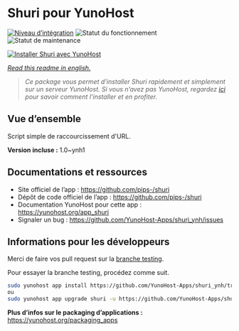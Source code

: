 <!--
N.B.: This README was automatically generated by https://github.com/YunoHost/apps/tree/master/tools/README-generator
It shall NOT be edited by hand.
-->

# Shuri pour YunoHost

[![Niveau d’intégration](https://dash.yunohost.org/integration/shuri.svg)](https://dash.yunohost.org/appci/app/shuri) ![Statut du fonctionnement](https://ci-apps.yunohost.org/ci/badges/shuri.status.svg) ![Statut de maintenance](https://ci-apps.yunohost.org/ci/badges/shuri.maintain.svg)

[![Installer Shuri avec YunoHost](https://install-app.yunohost.org/install-with-yunohost.svg)](https://install-app.yunohost.org/?app=shuri)

*[Read this readme in english.](./README.md)*

> *Ce package vous permet d’installer Shuri rapidement et simplement sur un serveur YunoHost.
Si vous n’avez pas YunoHost, regardez [ici](https://yunohost.org/#/install) pour savoir comment l’installer et en profiter.*

## Vue d’ensemble

Script simple de raccourcissement d'URL.

**Version incluse :** 1.0~ynh1
## Documentations et ressources

* Site officiel de l’app : <https://github.com/pips-/shuri>
* Dépôt de code officiel de l’app : <https://github.com/pips-/shuri>
* Documentation YunoHost pour cette app : <https://yunohost.org/app_shuri>
* Signaler un bug : <https://github.com/YunoHost-Apps/shuri_ynh/issues>

## Informations pour les développeurs

Merci de faire vos pull request sur la [branche testing](https://github.com/YunoHost-Apps/shuri_ynh/tree/testing).

Pour essayer la branche testing, procédez comme suit.

``` bash
sudo yunohost app install https://github.com/YunoHost-Apps/shuri_ynh/tree/testing --debug
ou
sudo yunohost app upgrade shuri -u https://github.com/YunoHost-Apps/shuri_ynh/tree/testing --debug
```

**Plus d’infos sur le packaging d’applications :** <https://yunohost.org/packaging_apps>